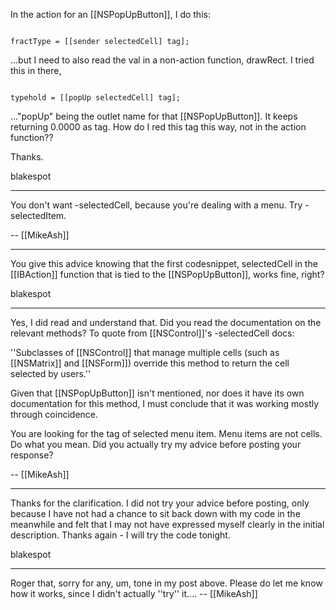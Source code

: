 In the action for an [[NSPopUpButton]], I do this:

<code>
fractType = [[sender selectedCell] tag];
</code>

...but I need to also read the  val in a non-action function, drawRect.  I tried this in there, 

<code>
typehold = [[popUp selectedCell] tag];
</code>

..."popUp" being the outlet name for that [[NSPopUpButton]].  It keeps returning 0.0000 as tag.  How do I red this tag this way, not in the action function??

Thanks.


blakespot

----

You don't want -selectedCell, because you're dealing with a menu. Try -selectedItem.

-- [[MikeAsh]]

----

You give this advice knowing that the first codesnippet, selectedCell in the [[IBAction]] function that is tied to the [[NSPopUpButton]], works fine, right?  

blakespot

----

Yes, I did read and understand that. Did you read the documentation on the relevant methods? To quote from [[NSControl]]'s -selectedCell docs:

''Subclasses of [[NSControl]] that manage multiple cells (such as [[NSMatrix]] and [[NSForm]]) override this method to return the cell selected by users.''

Given that [[NSPopUpButton]] isn't mentioned, nor does it have its own documentation for this method, I must conclude that it was working mostly through coincidence.

You are looking for the tag of selected menu item. Menu items are not cells. Do what you mean. Did you actually try my advice before posting your response?

-- [[MikeAsh]]

----

Thanks for the clarification.  I did not try your advice before posting, only because I have not had a chance to sit back down with my code in the meanwhile and felt that I may not have expressed myself clearly in the initial description.  Thanks again - I will try the code tonight.

blakespot

----

Roger that, sorry for any, um, tone in my post above. Please do let me know how it works, since I didn't actually ''try'' it.... -- [[MikeAsh]]